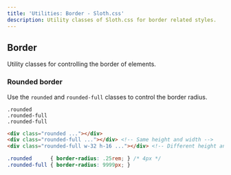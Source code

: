 ```yaml
---
title: 'Utilities: Border - Sloth.css'
description: Utility classes of Sloth.css for border related styles.
---
```


## Border

Utility classes for controlling the border of elements.

### Rounded border

Use the `rounded` and `rounded-full` classes to control the border radius.

<div class="demo flex gap-8">
  <div class="flex-col items-center gap-4">
    <div class="w-16 h-16 bg-accent rounded"></div>
    <code>.rounded</code>
  </div>
  <div class="flex-col items-center gap-4">
    <div class="w-16 h-16 bg-accent rounded-full"></div>
    <code>.rounded-full</code>
  </div>
  <div class="flex-col items-center gap-4">
    <div class="w-32 h-16 bg-accent rounded-full"></div>
    <code>.rounded-full</code>
  </div>
</div>

```html
<div class="rounded ..."></div>
<div class="rounded-full ..."></div> <!-- Same height and width -->
<div class="rounded-full w-32 h-16 ..."></div> <!-- Different height and width -->
```

```css
.rounded      { border-radius: .25rem; } /* 4px */
.rounded-full { border-radius: 9999px; }
```
